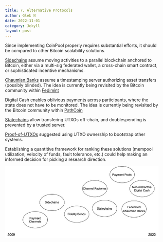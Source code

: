 ```yaml
---
title: 7. Alternative Protocols
author: Gleb N
date: 2022-11-01
category: Jekyll
layout: post
---
```


Since implementing CoinPool properly requires substantial efforts,
it should be compared to other Bitcoin scalability solutions.

[Sidechains](https://www.blockstream.com/sidechains.pdf) assume moving activities to a parallel
blockchain anchored to Bitcoin, either via a multi-sig federated wallet, a cross-chain smart
contract, or sophisticated incentive mechanisms.

[Chaumian Banks](http://www.hit.bme.hu/~buttyan/courses/BMEVIHIM219/2009/Chaum.BlindSigForPayment.1982.PDF)
assume a timestamping server authorizing asset transfers (possibly blinded).
The idea is currently being revisited by the Bitcoin community within [Fedimint](https://fedimint.org/)

Digital Cash enables oblivious payments across participants, where the state does not have to be
monitored.
The idea is currently being revisited by the Bitcoin community within
[PathCoin](https://gist.github.com/AdamISZ/b462838cbc8cc06aae0c15610502e4da)

[Statechains](https://github.com/RubenSomsen/rubensomsen.github.io/blob/master/img/statechains.pdf)
allow transfering UTXOs off-chain, and doublespending is prevented by a trusted server.

[Proof-of-UTXOs](https://lists.linuxfoundation.org/pipermail/lightning-dev/2020-November/002884.html)
suggested using UTXO ownership to bootstrap other systems.

Establishing a quantitive framework for ranking these solutions (mempool utilization, velocity of
funds, fault tolerance, etc.) could help making an informed decision for picking a research
direction.

![genealogy](/assets/genealogy.jpg)
